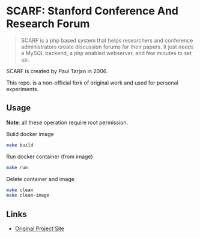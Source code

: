 # SCARF: Stanford Conference And Research Forum

> SCARF is a php based system that helps researchers and conference
> administrators create discussion forums for their papers. It just needs a
> MySQL backend, a php enabled webserver, and few minutes to set up.

SCARF is created by Paul Tarjan in 2006.

This repo. is a non-official fork of original work and used for personal
experiments.

## Usage

**Note**: all these operation require root permission.

Build docker image

``` sh
make build
```

Run docker container (from image)

``` sh
make run
```

Delete container and image

``` sh
make clean
make clean-image
```

## Links

- [Original Project Site](http://scarf.sourceforge.net/)
